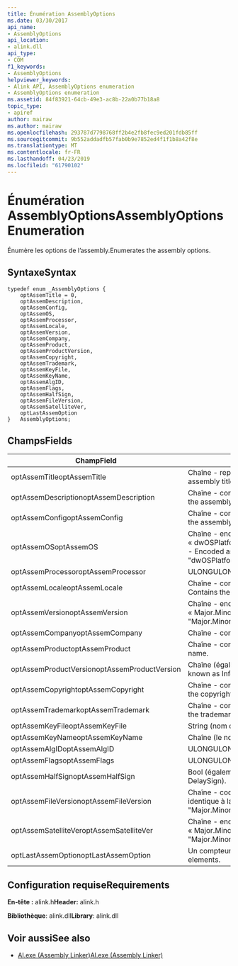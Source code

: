 ```yaml
---
title: Énumération AssemblyOptions
ms.date: 03/30/2017
api_name:
- AssemblyOptions
api_location:
- alink.dll
api_type:
- COM
f1_keywords:
- AssemblyOptions
helpviewer_keywords:
- Alink API, AssemblyOptions enumeration
- AssemblyOptions enumeration
ms.assetid: 84f83921-64cb-49e3-ac8b-22a0b77b18a8
topic_type:
- apiref
author: mairaw
ms.author: mairaw
ms.openlocfilehash: 293787d7798768ff2b4e2fb8fec9ed201fdb85ff
ms.sourcegitcommit: 9b552addadfb57fab0b9e7852ed4f1f1b8a42f8e
ms.translationtype: MT
ms.contentlocale: fr-FR
ms.lasthandoff: 04/23/2019
ms.locfileid: "61790102"
---
```

# <a name="assemblyoptions-enumeration"></a><span data-ttu-id="cc1d9-102">Énumération AssemblyOptions</span><span class="sxs-lookup"><span data-stu-id="cc1d9-102">AssemblyOptions Enumeration</span></span>
<span data-ttu-id="cc1d9-103">Énumère les options de l’assembly.</span><span class="sxs-lookup"><span data-stu-id="cc1d9-103">Enumerates the assembly options.</span></span>  
  
## <a name="syntax"></a><span data-ttu-id="cc1d9-104">Syntaxe</span><span class="sxs-lookup"><span data-stu-id="cc1d9-104">Syntax</span></span>  
  
```  
typedef enum _AssemblyOptions {  
    optAssemTitle = 0,  
    optAssemDescription,  
    optAssemConfig,  
    optAssemOS,  
    optAssemProcessor,  
    optAssemLocale,  
    optAssemVersion,  
    optAssemCompany,  
    optAssemProduct,  
    optAssemProductVersion,  
    optAssemCopyright,  
    optAssemTrademark,  
    optAssemKeyFile,  
    optAssemKeyName,  
    optAssemAlgID,  
    optAssemFlags,  
    optAssemHalfSign,  
    optAssemFileVersion,  
    optAssemSatelliteVer,  
    optLastAssemOption  
}   AssemblyOptions;  
```  
  
## <a name="fields"></a><span data-ttu-id="cc1d9-105">Champs</span><span class="sxs-lookup"><span data-stu-id="cc1d9-105">Fields</span></span>  
  
|<span data-ttu-id="cc1d9-106">Champ</span><span class="sxs-lookup"><span data-stu-id="cc1d9-106">Field</span></span>|<span data-ttu-id="cc1d9-107">Description</span><span class="sxs-lookup"><span data-stu-id="cc1d9-107">Description</span></span>|  
|-----------|-----------------|  
|<span data-ttu-id="cc1d9-108">optAssemTitle</span><span class="sxs-lookup"><span data-stu-id="cc1d9-108">optAssemTitle</span></span>|<span data-ttu-id="cc1d9-109">Chaîne - représente le titre de l’assembly.</span><span class="sxs-lookup"><span data-stu-id="cc1d9-109">String - Represents the assembly title.</span></span>|  
|<span data-ttu-id="cc1d9-110">optAssemDescription</span><span class="sxs-lookup"><span data-stu-id="cc1d9-110">optAssemDescription</span></span>|<span data-ttu-id="cc1d9-111">Chaîne - contient la description de l’assembly.</span><span class="sxs-lookup"><span data-stu-id="cc1d9-111">String - Contains the assembly description.</span></span>|  
|<span data-ttu-id="cc1d9-112">optAssemConfig</span><span class="sxs-lookup"><span data-stu-id="cc1d9-112">optAssemConfig</span></span>|<span data-ttu-id="cc1d9-113">Chaîne - contient la configuration de l’assembly.</span><span class="sxs-lookup"><span data-stu-id="cc1d9-113">String - Contains the assembly configuration.</span></span>|  
|<span data-ttu-id="cc1d9-114">optAssemOS</span><span class="sxs-lookup"><span data-stu-id="cc1d9-114">optAssemOS</span></span>|<span data-ttu-id="cc1d9-115">Chaîne - encodée comme : « dwOSPlatformId.dwOSMajorVersion.dwOSMinorVersion ».</span><span class="sxs-lookup"><span data-stu-id="cc1d9-115">String - Encoded as: "dwOSPlatformId.dwOSMajorVersion.dwOSMinorVersion".</span></span>|  
|<span data-ttu-id="cc1d9-116">optAssemProcessor</span><span class="sxs-lookup"><span data-stu-id="cc1d9-116">optAssemProcessor</span></span>|<span data-ttu-id="cc1d9-117">ULONG</span><span class="sxs-lookup"><span data-stu-id="cc1d9-117">ULONG</span></span>|  
|<span data-ttu-id="cc1d9-118">optAssemLocale</span><span class="sxs-lookup"><span data-stu-id="cc1d9-118">optAssemLocale</span></span>|<span data-ttu-id="cc1d9-119">Chaîne - contient les paramètres régionaux d’assembly.</span><span class="sxs-lookup"><span data-stu-id="cc1d9-119">String - Contains the assembly locale.</span></span>|  
|<span data-ttu-id="cc1d9-120">optAssemVersion</span><span class="sxs-lookup"><span data-stu-id="cc1d9-120">optAssemVersion</span></span>|<span data-ttu-id="cc1d9-121">Chaîne - encodée sous la forme : « Major.Minor.Build.Revision ».</span><span class="sxs-lookup"><span data-stu-id="cc1d9-121">String - Encoded as: "Major.Minor.Build.Revision".</span></span>|  
|<span data-ttu-id="cc1d9-122">optAssemCompany</span><span class="sxs-lookup"><span data-stu-id="cc1d9-122">optAssemCompany</span></span>|<span data-ttu-id="cc1d9-123">Chaîne - contient la société.</span><span class="sxs-lookup"><span data-stu-id="cc1d9-123">String - Contains the company.</span></span>|  
|<span data-ttu-id="cc1d9-124">optAssemProduct</span><span class="sxs-lookup"><span data-stu-id="cc1d9-124">optAssemProduct</span></span>|<span data-ttu-id="cc1d9-125">Chaîne - contient le nom du produit.</span><span class="sxs-lookup"><span data-stu-id="cc1d9-125">String - Contains the product name.</span></span>|  
|<span data-ttu-id="cc1d9-126">optAssemProductVersion</span><span class="sxs-lookup"><span data-stu-id="cc1d9-126">optAssemProductVersion</span></span>|<span data-ttu-id="cc1d9-127">Chaîne (également appelé InformationalVersion).</span><span class="sxs-lookup"><span data-stu-id="cc1d9-127">String (also known as InformationalVersion).</span></span>|  
|<span data-ttu-id="cc1d9-128">optAssemCopyright</span><span class="sxs-lookup"><span data-stu-id="cc1d9-128">optAssemCopyright</span></span>|<span data-ttu-id="cc1d9-129">Chaîne - contient les informations de copyright.</span><span class="sxs-lookup"><span data-stu-id="cc1d9-129">String - Contains the copyright information.</span></span>|  
|<span data-ttu-id="cc1d9-130">optAssemTrademark</span><span class="sxs-lookup"><span data-stu-id="cc1d9-130">optAssemTrademark</span></span>|<span data-ttu-id="cc1d9-131">Chaîne - contient les informations de marque.</span><span class="sxs-lookup"><span data-stu-id="cc1d9-131">String - Contains the trademark information.</span></span>|  
|<span data-ttu-id="cc1d9-132">optAssemKeyFile</span><span class="sxs-lookup"><span data-stu-id="cc1d9-132">optAssemKeyFile</span></span>|<span data-ttu-id="cc1d9-133">String (nom de fichier).</span><span class="sxs-lookup"><span data-stu-id="cc1d9-133">String (file name).</span></span>|  
|<span data-ttu-id="cc1d9-134">optAssemKeyName</span><span class="sxs-lookup"><span data-stu-id="cc1d9-134">optAssemKeyName</span></span>|<span data-ttu-id="cc1d9-135">Chaîne (le nom de clé).</span><span class="sxs-lookup"><span data-stu-id="cc1d9-135">String (The key name).</span></span>|  
|<span data-ttu-id="cc1d9-136">optAssemAlgID</span><span class="sxs-lookup"><span data-stu-id="cc1d9-136">optAssemAlgID</span></span>|<span data-ttu-id="cc1d9-137">ULONG</span><span class="sxs-lookup"><span data-stu-id="cc1d9-137">ULONG</span></span>|  
|<span data-ttu-id="cc1d9-138">optAssemFlags</span><span class="sxs-lookup"><span data-stu-id="cc1d9-138">optAssemFlags</span></span>|<span data-ttu-id="cc1d9-139">ULONG</span><span class="sxs-lookup"><span data-stu-id="cc1d9-139">ULONG</span></span>|  
|<span data-ttu-id="cc1d9-140">optAssemHalfSign</span><span class="sxs-lookup"><span data-stu-id="cc1d9-140">optAssemHalfSign</span></span>|<span data-ttu-id="cc1d9-141">Bool (également appelé DelaySign).</span><span class="sxs-lookup"><span data-stu-id="cc1d9-141">Bool (Also known as DelaySign).</span></span>|  
|<span data-ttu-id="cc1d9-142">optAssemFileVersion</span><span class="sxs-lookup"><span data-stu-id="cc1d9-142">optAssemFileVersion</span></span>|<span data-ttu-id="cc1d9-143">Chaîne - codée comme « Major.Minor.Build.Revision » - identique à la version de produit.</span><span class="sxs-lookup"><span data-stu-id="cc1d9-143">String - Encoded as "Major.Minor.Build.Revision"--same as ProductVersion.</span></span>|  
|<span data-ttu-id="cc1d9-144">optAssemSatelliteVer</span><span class="sxs-lookup"><span data-stu-id="cc1d9-144">optAssemSatelliteVer</span></span>|<span data-ttu-id="cc1d9-145">Chaîne - encodée sous la forme « Major.Minor.Build.Revision ».</span><span class="sxs-lookup"><span data-stu-id="cc1d9-145">String - Encoded as "Major.Minor.Build.Revision".</span></span>|  
|<span data-ttu-id="cc1d9-146">optLastAssemOption</span><span class="sxs-lookup"><span data-stu-id="cc1d9-146">optLastAssemOption</span></span>|<span data-ttu-id="cc1d9-147">Un compteur du nombre d’éléments.</span><span class="sxs-lookup"><span data-stu-id="cc1d9-147">A counter of the number of elements.</span></span>|  
  
## <a name="requirements"></a><span data-ttu-id="cc1d9-148">Configuration requise</span><span class="sxs-lookup"><span data-stu-id="cc1d9-148">Requirements</span></span>  
 <span data-ttu-id="cc1d9-149">**En-tête :** alink.h</span><span class="sxs-lookup"><span data-stu-id="cc1d9-149">**Header:** alink.h</span></span>  
  
 <span data-ttu-id="cc1d9-150">**Bibliothèque**: alink.dll</span><span class="sxs-lookup"><span data-stu-id="cc1d9-150">**Library**: alink.dll</span></span>  
  
## <a name="see-also"></a><span data-ttu-id="cc1d9-151">Voir aussi</span><span class="sxs-lookup"><span data-stu-id="cc1d9-151">See also</span></span>

- [<span data-ttu-id="cc1d9-152">Al.exe (Assembly Linker)</span><span class="sxs-lookup"><span data-stu-id="cc1d9-152">Al.exe (Assembly Linker)</span></span>](../../../../docs/framework/tools/al-exe-assembly-linker.md)
